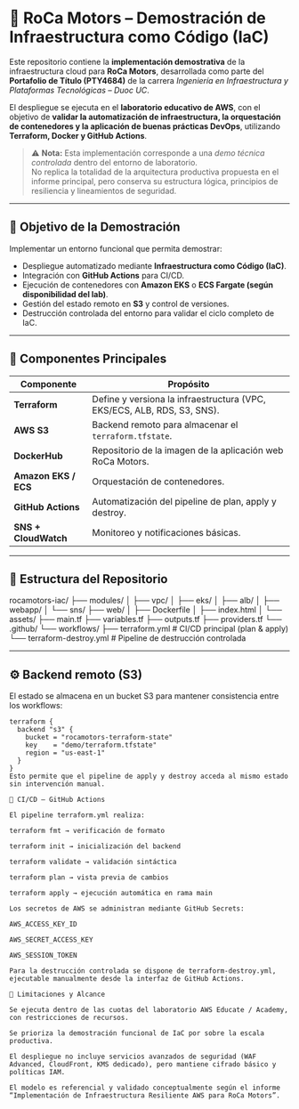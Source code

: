 # 🚗 RoCa Motors – Demostración de Infraestructura como Código (IaC)

Este repositorio contiene la **implementación demostrativa** de la infraestructura cloud para **RoCa Motors**, desarrollada como parte del **Portafolio de Título (PTY4684)** de la carrera *Ingeniería en Infraestructura y Plataformas Tecnológicas – Duoc UC*.

El despliegue se ejecuta en el **laboratorio educativo de AWS**, con el objetivo de **validar la automatización de infraestructura, la orquestación de contenedores y la aplicación de buenas prácticas DevOps**, utilizando **Terraform, Docker y GitHub Actions**.

> ⚠️ **Nota:** Esta implementación corresponde a una *demo técnica controlada* dentro del entorno de laboratorio.  
> No replica la totalidad de la arquitectura productiva propuesta en el informe principal, pero conserva su estructura lógica, principios de resiliencia y lineamientos de seguridad.

---

## 🎯 **Objetivo de la Demostración**

Implementar un entorno funcional que permita demostrar:

- Despliegue automatizado mediante **Infraestructura como Código (IaC)**.
- Integración con **GitHub Actions** para CI/CD.
- Ejecución de contenedores con **Amazon EKS** o **ECS Fargate (según disponibilidad del lab)**.
- Gestión del estado remoto en **S3** y control de versiones.
- Destrucción controlada del entorno para validar el ciclo completo de IaC.

---

## 🧩 **Componentes Principales**

| Componente | Propósito |
|-------------|-----------|
| **Terraform** | Define y versiona la infraestructura (VPC, EKS/ECS, ALB, RDS, S3, SNS). |
| **AWS S3** | Backend remoto para almacenar el `terraform.tfstate`. |
| **DockerHub** | Repositorio de la imagen de la aplicación web RoCa Motors. |
| **Amazon EKS / ECS** | Orquestación de contenedores. |
| **GitHub Actions** | Automatización del pipeline de plan, apply y destroy. |
| **SNS + CloudWatch** | Monitoreo y notificaciones básicas. |

---

## 🧱 **Estructura del Repositorio**

rocamotors-iac/
├── modules/
│ ├── vpc/
│ ├── eks/
│ ├── alb/
│ ├── webapp/
│ └── sns/
├── web/
│ ├── Dockerfile
│ ├── index.html
│ └── assets/
├── main.tf
├── variables.tf
├── outputs.tf
├── providers.tf
└── .github/
└── workflows/
├── terraform.yml # CI/CD principal (plan & apply)
└── terraform-destroy.yml # Pipeline de destrucción controlada


---

## ⚙️ **Backend remoto (S3)**

El estado se almacena en un bucket S3 para mantener consistencia entre los workflows:

```hcl
terraform {
  backend "s3" {
    bucket = "rocamotors-terraform-state"
    key    = "demo/terraform.tfstate"
    region = "us-east-1"
  }
}
Esto permite que el pipeline de apply y destroy acceda al mismo estado sin intervención manual.

🔄 CI/CD – GitHub Actions

El pipeline terraform.yml realiza:

terraform fmt → verificación de formato

terraform init → inicialización del backend

terraform validate → validación sintáctica

terraform plan → vista previa de cambios

terraform apply → ejecución automática en rama main

Los secretos de AWS se administran mediante GitHub Secrets:

AWS_ACCESS_KEY_ID

AWS_SECRET_ACCESS_KEY

AWS_SESSION_TOKEN

Para la destrucción controlada se dispone de terraform-destroy.yml, ejecutable manualmente desde la interfaz de GitHub Actions.

🧠 Limitaciones y Alcance

Se ejecuta dentro de las cuotas del laboratorio AWS Educate / Academy, con restricciones de recursos.

Se prioriza la demostración funcional de IaC por sobre la escala productiva.

El despliegue no incluye servicios avanzados de seguridad (WAF Advanced, CloudFront, KMS dedicado), pero mantiene cifrado básico y políticas IAM.

El modelo es referencial y validado conceptualmente según el informe “Implementación de Infraestructura Resiliente AWS para RoCa Motors”.
